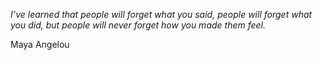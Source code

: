<i>I’ve learned that people will forget what you said, people will forget what you did, but people will never forget how you made them feel.</i>

Maya Angelou